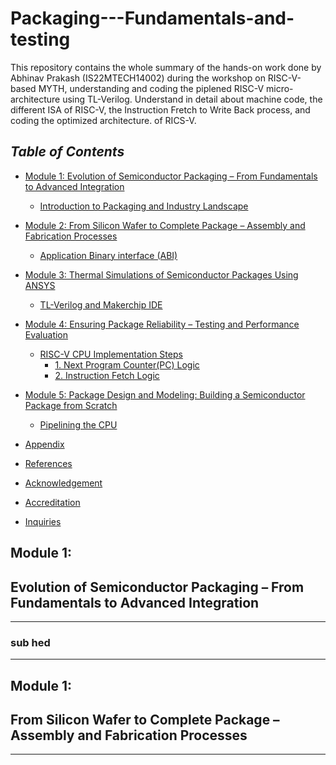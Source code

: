 # Packaging---Fundamentals-and-testing

This repository contains the whole summary of the hands-on work done by Abhinav Prakash (IS22MTECH14002) during the workshop on RISC-V-based MYTH, understanding and coding the piplened RISC-V micro-architecture using TL-Verilog. Understand in detail about machine code, the different ISA of RISC-V, the Instruction Fretch to Write Back process, and coding the optimized architecture. of RICS-V.

## *Table of Contents*



* [Module 1: Evolution of Semiconductor Packaging – From Fundamentals to Advanced Integration](#Module-1)
    + [Introduction to Packaging and Industry Landscape](#Introduction-to-Packaging-and-Industry-Landscape)
   
    
* [Module 2: From Silicon Wafer to Complete Package – Assembly and Fabrication Processes](#Module-2)
    + [Application Binary interface (ABI)](#Application-Binary-interface-(ABI))
   
 
* [Module 3: Thermal Simulations of Semiconductor Packages Using ANSYS](#Module-3)
    + [TL-Verilog and Makerchip IDE](#TL-Verilog-and-Makerchip-IDE)
  
          
* [Module 4: Ensuring Package Reliability – Testing and Performance Evaluation](#Module-4)
   
    + [RISC-V CPU Implementation Steps](#RISC-V-CPU-Implementation-Steps)
    	- [1. Next Program Counter(PC) Logic](#1-Next-Program-Counter-Logic)
        - [2. Instruction Fetch Logic](#2-Instruction-Fetch-Logic)
      
    
* [Module 5: Package Design and Modeling: Building a Semiconductor Package from Scratch](#Module-5)
    + [Pipelining the CPU](#Pipelining-the-CPU)
   
 

* [Appendix](#Appendix)
* [References](#references)
* [Acknowledgement](#acknowledgement)
* [Accreditation](#Accreditation)
* [Inquiries](#inquiries)


## Module 1:
## Evolution of Semiconductor Packaging – From Fundamentals to Advanced Integration
---
### sub hed
---


## Module 1:
## From Silicon Wafer to Complete Package – Assembly and Fabrication Processes
---
